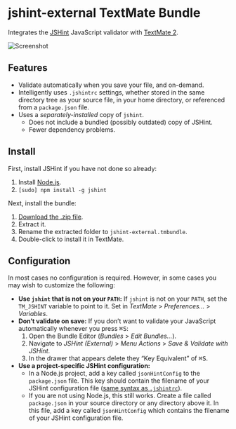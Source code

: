 # jshint-external TextMate Bundle

Integrates the [JSHint](http://www.jshint.com/) JavaScript validator with [TextMate 2](https://github.com/textmate/textmate).

![Screenshot](https://raw.github.com/natesilva/jshint-external.tmbundle/master/jshint-external-looks-good.png)

## Features

* Validate automatically when you save your file, and on-demand.
* Intelligently uses `.jshintrc` settings, whether stored in the same directory tree as your source file, in your home directory, or referenced from a `package.json` file.
* Uses a *separately-installed* copy of `jshint`.
    * Does not include a bundled (possibly outdated) copy of JSHint.
    * Fewer dependency problems.

## Install

First, install JSHint if you have not done so already:

1. Install [Node.js](https://nodejs.org/).
2. `[sudo] npm install -g jshint`

Next, install the bundle:

1. [Download the .zip file](https://github.com/natesilva/jshint-external.tmbundle/archive/master.zip).
2. Extract it.
3. Rename the extracted folder to `jshint-external.tmbundle`.
4. Double-click to install it in TextMate.

## Configuration

In most cases no configuration is required. However, in some cases you may wish to customize the following:

* **Use `jshint` that is not on your `PATH`:** If `jshint` is not on your `PATH`, set the `TM_JSHINT` variable to point to it. Set in *TextMate* > *Preferences…* > *Variables*.
* **Don’t validate on save:** If you don’t want to validate your JavaScript automatically whenever you press <kbd>⌘S</kbd>:
     1. Open the Bundle Editor (*Bundles* > *Edit Bundles…*).
     2. Navigate to *JSHint (External)* > *Menu Actions* > *Save & Validate with JSHint*.
     3. In the drawer that appears delete they “Key Equivalent” of <kbd>⌘S</kbd>.
 * **Use a project-specific JSHint configuration:**
     * In a Node.js project, add a key called `jsonHintConfig` to the `package.json` file. This key should contain the filename of your JSHint configuration file ([same syntax as `.jshintrc`](http://www.jshint.com/docs/)).
     * If you are not using Node.js, this still works. Create a file called `package.json` in your source directory or any directory above it. In this file, add a key called `jsonHintConfig` which contains the filename of your JSHint configuration file.
